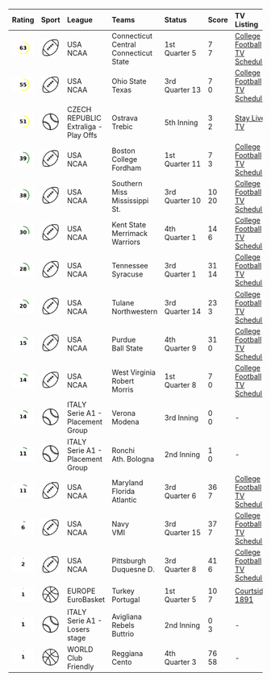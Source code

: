 | Rating                                                                                                                                 | Sport                                                                                                                | League                                  | Teams                                    | Status         | Score    | TV Listing                                                                                                |
|:---------------------------------------------------------------------------------------------------------------------------------------|:---------------------------------------------------------------------------------------------------------------------|:----------------------------------------|:-----------------------------------------|:---------------|:---------|:----------------------------------------------------------------------------------------------------------|
| <img src="https://raw.githubusercontent.com/BlakeDuncan25/Donut-SVG-Ratings/bac4e4a278175106499642192132b1786a9aec38/63.svg" alt="63"> | <img src="https://raw.githubusercontent.com/BlakeDuncan25/Donut-SVG-Ratings/master/football.png" alt="NCAAF">        | USA<br>NCAA                             | Connecticut<br>Central Connecticut State | 1st Quarter 5  | 7<br>7   | <a href="https://fbschedules.com/college-football-tv-schedule/">College Football TV Schedule</a>          |
| <img src="https://raw.githubusercontent.com/BlakeDuncan25/Donut-SVG-Ratings/bac4e4a278175106499642192132b1786a9aec38/55.svg" alt="55"> | <img src="https://raw.githubusercontent.com/BlakeDuncan25/Donut-SVG-Ratings/master/football.png" alt="NCAAF">        | USA<br>NCAA                             | Ohio State<br>Texas                      | 3rd Quarter 13 | 7<br>0   | <a href="https://fbschedules.com/college-football-tv-schedule/">College Football TV Schedule</a>          |
| <img src="https://raw.githubusercontent.com/BlakeDuncan25/Donut-SVG-Ratings/bac4e4a278175106499642192132b1786a9aec38/51.svg" alt="51"> | <img src="https://raw.githubusercontent.com/BlakeDuncan25/Donut-SVG-Ratings/master/baseball.png" alt="Baseball">     | CZECH REPUBLIC<br>Extraliga - Play Offs | Ostrava<br>Trebic                        | 5th Inning     | 3<br>2   | <a href="https://extraliga.baseball.cz/rozpis-vysledky">Stay Live TV</a>                                  |
| <img src="https://raw.githubusercontent.com/BlakeDuncan25/Donut-SVG-Ratings/bac4e4a278175106499642192132b1786a9aec38/39.svg" alt="39"> | <img src="https://raw.githubusercontent.com/BlakeDuncan25/Donut-SVG-Ratings/master/football.png" alt="NCAAF">        | USA<br>NCAA                             | Boston College<br>Fordham                | 1st Quarter 11 | 7<br>3   | <a href="https://fbschedules.com/college-football-tv-schedule/">College Football TV Schedule</a>          |
| <img src="https://raw.githubusercontent.com/BlakeDuncan25/Donut-SVG-Ratings/bac4e4a278175106499642192132b1786a9aec38/38.svg" alt="38"> | <img src="https://raw.githubusercontent.com/BlakeDuncan25/Donut-SVG-Ratings/master/football.png" alt="NCAAF">        | USA<br>NCAA                             | Southern Miss<br>Mississippi St.         | 3rd Quarter 10 | 10<br>20 | <a href="https://fbschedules.com/college-football-tv-schedule/">College Football TV Schedule</a>          |
| <img src="https://raw.githubusercontent.com/BlakeDuncan25/Donut-SVG-Ratings/bac4e4a278175106499642192132b1786a9aec38/30.svg" alt="30"> | <img src="https://raw.githubusercontent.com/BlakeDuncan25/Donut-SVG-Ratings/master/football.png" alt="NCAAF">        | USA<br>NCAA                             | Kent State<br>Merrimack Warriors         | 4th Quarter 1  | 14<br>6  | <a href="https://fbschedules.com/college-football-tv-schedule/">College Football TV Schedule</a>          |
| <img src="https://raw.githubusercontent.com/BlakeDuncan25/Donut-SVG-Ratings/bac4e4a278175106499642192132b1786a9aec38/28.svg" alt="28"> | <img src="https://raw.githubusercontent.com/BlakeDuncan25/Donut-SVG-Ratings/master/football.png" alt="NCAAF">        | USA<br>NCAA                             | Tennessee<br>Syracuse                    | 3rd Quarter 1  | 31<br>14 | <a href="https://fbschedules.com/college-football-tv-schedule/">College Football TV Schedule</a>          |
| <img src="https://raw.githubusercontent.com/BlakeDuncan25/Donut-SVG-Ratings/bac4e4a278175106499642192132b1786a9aec38/20.svg" alt="20"> | <img src="https://raw.githubusercontent.com/BlakeDuncan25/Donut-SVG-Ratings/master/football.png" alt="NCAAF">        | USA<br>NCAA                             | Tulane<br>Northwestern                   | 3rd Quarter 14 | 23<br>3  | <a href="https://fbschedules.com/college-football-tv-schedule/">College Football TV Schedule</a>          |
| <img src="https://raw.githubusercontent.com/BlakeDuncan25/Donut-SVG-Ratings/bac4e4a278175106499642192132b1786a9aec38/15.svg" alt="15"> | <img src="https://raw.githubusercontent.com/BlakeDuncan25/Donut-SVG-Ratings/master/football.png" alt="NCAAF">        | USA<br>NCAA                             | Purdue<br>Ball State                     | 4th Quarter 9  | 31<br>0  | <a href="https://fbschedules.com/college-football-tv-schedule/">College Football TV Schedule</a>          |
| <img src="https://raw.githubusercontent.com/BlakeDuncan25/Donut-SVG-Ratings/bac4e4a278175106499642192132b1786a9aec38/14.svg" alt="14"> | <img src="https://raw.githubusercontent.com/BlakeDuncan25/Donut-SVG-Ratings/master/football.png" alt="NCAAF">        | USA<br>NCAA                             | West Virginia<br>Robert Morris           | 1st Quarter 8  | 7<br>0   | <a href="https://fbschedules.com/college-football-tv-schedule/">College Football TV Schedule</a>          |
| <img src="https://raw.githubusercontent.com/BlakeDuncan25/Donut-SVG-Ratings/bac4e4a278175106499642192132b1786a9aec38/14.svg" alt="14"> | <img src="https://raw.githubusercontent.com/BlakeDuncan25/Donut-SVG-Ratings/master/baseball.png" alt="Baseball">     | ITALY<br>Serie A1 - Placement Group     | Verona<br>Modena                         | 3rd Inning     | 0<br>0   | -                                                                                                         |
| <img src="https://raw.githubusercontent.com/BlakeDuncan25/Donut-SVG-Ratings/bac4e4a278175106499642192132b1786a9aec38/11.svg" alt="11"> | <img src="https://raw.githubusercontent.com/BlakeDuncan25/Donut-SVG-Ratings/master/baseball.png" alt="Baseball">     | ITALY<br>Serie A1 - Placement Group     | Ronchi<br>Ath. Bologna                   | 2nd Inning     | 1<br>0   | -                                                                                                         |
| <img src="https://raw.githubusercontent.com/BlakeDuncan25/Donut-SVG-Ratings/bac4e4a278175106499642192132b1786a9aec38/11.svg" alt="11"> | <img src="https://raw.githubusercontent.com/BlakeDuncan25/Donut-SVG-Ratings/master/football.png" alt="NCAAF">        | USA<br>NCAA                             | Maryland<br>Florida Atlantic             | 3rd Quarter 6  | 36<br>7  | <a href="https://fbschedules.com/college-football-tv-schedule/">College Football TV Schedule</a>          |
| <img src="https://raw.githubusercontent.com/BlakeDuncan25/Donut-SVG-Ratings/bac4e4a278175106499642192132b1786a9aec38/6.svg" alt="6">   | <img src="https://raw.githubusercontent.com/BlakeDuncan25/Donut-SVG-Ratings/master/football.png" alt="NCAAF">        | USA<br>NCAA                             | Navy<br>VMI                              | 3rd Quarter 15 | 37<br>7  | <a href="https://fbschedules.com/college-football-tv-schedule/">College Football TV Schedule</a>          |
| <img src="https://raw.githubusercontent.com/BlakeDuncan25/Donut-SVG-Ratings/bac4e4a278175106499642192132b1786a9aec38/2.svg" alt="2">   | <img src="https://raw.githubusercontent.com/BlakeDuncan25/Donut-SVG-Ratings/master/football.png" alt="NCAAF">        | USA<br>NCAA                             | Pittsburgh<br>Duquesne D.                | 3rd Quarter 8  | 41<br>6  | <a href="https://fbschedules.com/college-football-tv-schedule/">College Football TV Schedule</a>          |
| <img src="https://raw.githubusercontent.com/BlakeDuncan25/Donut-SVG-Ratings/bac4e4a278175106499642192132b1786a9aec38/1.svg" alt="1">   | <img src="https://raw.githubusercontent.com/BlakeDuncan25/Donut-SVG-Ratings/master/basketball.png" alt="Basketball"> | EUROPE<br>EuroBasket                    | Turkey<br>Portugal                       | 1st Quarter 5  | 10<br>7  | <a href="https://www.dazn.com/en-US/competition/Competition:bwowjwcssos25g6yp5i7hgl6t">Courtside 1891</a> |
| <img src="https://raw.githubusercontent.com/BlakeDuncan25/Donut-SVG-Ratings/bac4e4a278175106499642192132b1786a9aec38/1.svg" alt="1">   | <img src="https://raw.githubusercontent.com/BlakeDuncan25/Donut-SVG-Ratings/master/baseball.png" alt="Baseball">     | ITALY<br>Serie A1 - Losers stage        | Avigliana Rebels<br>Buttrio              | 2nd Inning     | 0<br>3   | -                                                                                                         |
| <img src="https://raw.githubusercontent.com/BlakeDuncan25/Donut-SVG-Ratings/bac4e4a278175106499642192132b1786a9aec38/1.svg" alt="1">   | <img src="https://raw.githubusercontent.com/BlakeDuncan25/Donut-SVG-Ratings/master/basketball.png" alt="Basketball"> | WORLD<br>Club Friendly                  | Reggiana<br>Cento                        | 4th Quarter 3  | 76<br>58 | -                                                                                                         |